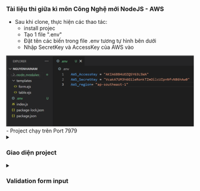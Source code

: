 ### Tài liệu thi giữa kì môn Công Nghệ mới NodeJS - AWS
- Sau khi clone, thực hiện các thao tác:
    + install projec
    + Tạo 1 file ".env"
    + Đặt tên các biến trong file .env tương tự hình bên dưới
    + Nhập SecretKey và AccessKey của AWS vào
<img src="./img/env.png" />
- Project chạy trên Port 7979
<details close>
    <summary>
        <h3>Giao diện project</h3>
    </summary>
    <img src="./img/cnm-01.png" />
    <img src="./img/cnm-02.png" />
</details>
<details close>
    <summary>
        <h3>Validation form input</h3>
    </summary>
    <img src="./img/cnm-03.png" />
    <img src="./img/cnm-04.png" />
    <img src="./img/cnm-05.png" />
</details>

